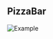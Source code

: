 ## PizzaBar

![](https://github.com/Alex03Y/PizzaBar/blob/master/Pictures/PizzaBarDemonstration.gif "Example")
